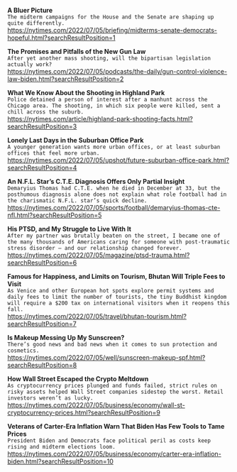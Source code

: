 **A Bluer Picture**\
`The midterm campaigns for the House and the Senate are shaping up quite differently.`\
https://nytimes.com/2022/07/05/briefing/midterms-senate-democrats-hopeful.html?searchResultPosition=1

**The Promises and Pitfalls of the New Gun Law**\
`After yet another mass shooting, will the bipartisan legislation actually work?`\
https://nytimes.com/2022/07/05/podcasts/the-daily/gun-control-violence-law-biden.html?searchResultPosition=2

**What We Know About the Shooting in Highland Park**\
`Police detained a person of interest after a manhunt across the Chicago area. The shooting, in which six people were killed, sent a chill across the suburb.`\
https://nytimes.com/article/highland-park-shooting-facts.html?searchResultPosition=3

**Lonely Last Days in the Suburban Office Park**\
`A younger generation wants more urban offices, or at least suburban offices that feel more urban.`\
https://nytimes.com/2022/07/05/upshot/future-suburban-office-park.html?searchResultPosition=4

**An N.F.L. Star’s C.T.E. Diagnosis Offers Only Partial Insight**\
`Demaryius Thomas had C.T.E. when he died in December at 33, but the posthumous diagnosis alone does not explain what role football had in the charismatic N.F.L. star’s quick decline.`\
https://nytimes.com/2022/07/05/sports/football/demaryius-thomas-cte-nfl.html?searchResultPosition=5

**His PTSD, and My Struggle to Live With It**\
`After my partner was brutally beaten on the street, I became one of the many thousands of Americans caring for someone with post-traumatic stress disorder — and our relationship changed forever.`\
https://nytimes.com/2022/07/05/magazine/ptsd-trauma.html?searchResultPosition=6

**Famous for Happiness, and Limits on Tourism, Bhutan Will Triple Fees to Visit**\
`As Venice and other European hot spots explore permit systems and daily fees to limit the number of tourists, the tiny Buddhist kingdom will require a $200 tax on international visitors when it reopens this fall.`\
https://nytimes.com/2022/07/05/travel/bhutan-tourism.html?searchResultPosition=7

**Is Makeup Messing Up My Sunscreen?**\
`There’s good news and bad news when it comes to sun protection and cosmetics.`\
https://nytimes.com/2022/07/05/well/sunscreen-makeup-spf.html?searchResultPosition=8

**How Wall Street Escaped the Crypto Meltdown**\
`As cryptocurrency prices plunged and funds failed, strict rules on risky assets helped Wall Street companies sidestep the worst. Retail investors weren’t as lucky.`\
https://nytimes.com/2022/07/05/business/economy/wall-st-cryptocurrency-prices.html?searchResultPosition=9

**Veterans of Carter-Era Inflation Warn That Biden Has Few Tools to Tame Prices**\
`President Biden and Democrats face political peril as costs keep rising and midterm elections loom.`\
https://nytimes.com/2022/07/05/business/economy/carter-era-inflation-biden.html?searchResultPosition=10

